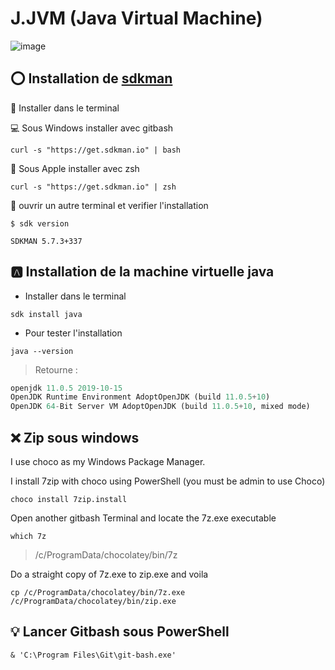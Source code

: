 # J.JVM (Java Virtual Machine)

![image](images/HelloWorld.png)

## :o: Installation de [sdkman](https://sdkman.io)

:round_pushpin: Installer dans le terminal

:computer: Sous Windows installer avec gitbash

```
curl -s "https://get.sdkman.io" | bash
```

:apple: Sous Apple installer avec zsh

```
curl -s "https://get.sdkman.io" | zsh
```

:round_pushpin: ouvrir un autre terminal et verifier l'installation

```
$ sdk version  

SDKMAN 5.7.3+337
```


## :a: Installation de la machine virtuelle java

* Installer dans le terminal

```
sdk install java
```

* Pour tester l'installation

```
java --version
```
> Retourne :
```python
openjdk 11.0.5 2019-10-15
OpenJDK Runtime Environment AdoptOpenJDK (build 11.0.5+10)
OpenJDK 64-Bit Server VM AdoptOpenJDK (build 11.0.5+10, mixed mode)
```

## :x: Zip sous windows


I use choco as my Windows Package Manager.

I install 7zip with choco using PowerShell (you must be admin to use Choco)

```
choco install 7zip.install
```

Open another gitbash Terminal and locate the 7z.exe executable

```
which 7z
```
> /c/ProgramData/chocolatey/bin/7z

Do a straight copy of 7z.exe to zip.exe and voila

```
cp /c/ProgramData/chocolatey/bin/7z.exe /c/ProgramData/chocolatey/bin/zip.exe
```


## :bulb: Lancer Gitbash sous PowerShell

```
& 'C:\Program Files\Git\git-bash.exe'
```
